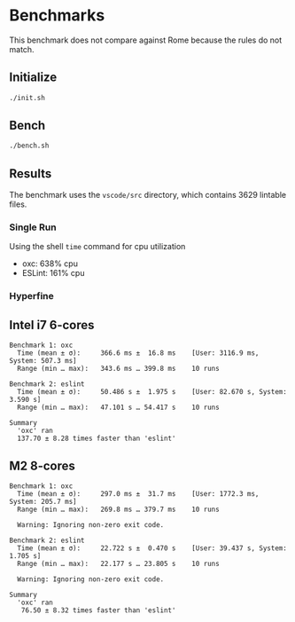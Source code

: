 # Benchmarks

This benchmark does not compare against Rome because the rules do not match.

## Initialize

```bash
./init.sh
```

## Bench

```bash
./bench.sh
```

## Results

The benchmark uses the `vscode/src` directory, which contains 3629 lintable files.

### Single Run

Using the shell `time` command for cpu utilization

* oxc: 638% cpu
* ESLint: 161% cpu

### Hyperfine

## Intel i7 6-cores

```
Benchmark 1: oxc
  Time (mean ± σ):     366.6 ms ±  16.8 ms    [User: 3116.9 ms, System: 507.3 ms]
  Range (min … max):   343.6 ms … 399.8 ms    10 runs

Benchmark 2: eslint
  Time (mean ± σ):     50.486 s ±  1.975 s    [User: 82.670 s, System: 3.590 s]
  Range (min … max):   47.101 s … 54.417 s    10 runs

Summary
  'oxc' ran
  137.70 ± 8.28 times faster than 'eslint'
```

## M2 8-cores

```
Benchmark 1: oxc
  Time (mean ± σ):     297.0 ms ±  31.7 ms    [User: 1772.3 ms, System: 205.7 ms]
  Range (min … max):   269.8 ms … 379.7 ms    10 runs

  Warning: Ignoring non-zero exit code.

Benchmark 2: eslint
  Time (mean ± σ):     22.722 s ±  0.470 s    [User: 39.437 s, System: 1.705 s]
  Range (min … max):   22.177 s … 23.805 s    10 runs

  Warning: Ignoring non-zero exit code.

Summary
  'oxc' ran
   76.50 ± 8.32 times faster than 'eslint'
```
